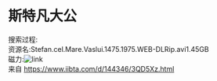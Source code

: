 # 斯特凡大公

搜索过程:  
资源名:Stefan.cel.Mare.Vaslui.1475.1975.WEB-DLRip.avi1.45GB    
磁力:![link](magnet:?xt=urn:btih:A578B91334F7A911E3DD749C4BC3765B802FE6A5&dn=Stefan+cel+Mare+Vaslui+1475+1975+WEB-DLRip+avi&tr=udp%3A%2F%2Ftracker.coppersurfer.tk%3A6969%2Fannounce&tr=udp%3A%2F%2F9.rarbg.to%3A2710%2Fannounce&tr=udp%3A%2F%2Ftracker.opentrackr.org%3A1337%2Fannounce&tr=udp%3A%2F%2Ftracker.leechers-paradise.org%3A6969%2Fannounce&tr=udp%3A%2F%2Ftracker.open-internet.nl%3A6969%2Fannounce&tr=udp%3A%2F%2Fopen.demonii.si%3A)  
来自 <https://www.iibta.com/d/144346/3QD5Xz.html> 
